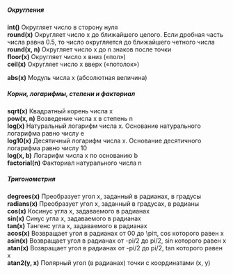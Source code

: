  ##### **Округления**

  
**int()** Округляет число в сторону нуля  
**round(x)** Округляет число x до ближайшего целого. Если дробная часть числа равна 0.5, то число округляется до ближайшего четного числа  
**round(x, n)** Округляет число x до n знаков после точки  
**floor(x)** Округляет число x вниз («пол»)  
**ceil(x)** Округляет число x вверх («потолок»)  

**abs(x)** Модуль числа x (абсолютная величина)

  
  
##### **Корни, логарифмы, степени и факториал**

  
**sqrt(x)** Квадратный корень числа x  
**pow(x, n)** Возведение числа x в степень n  
**log(x)** Натуральный логарифм числа x. Основание натурального логарифма равно числу e  
**log10(x)** Десятичный логарифм числа x. Основание десятичного логарифма равно числу 10  
**log(x, b)** Логарифм числа x по основанию b  
**factorial(n)** Факториал натурального числа n  

  
  
##### **Тригонометрия**

  
**degrees(x)** Преобразует угол x, заданный в радианах, в градусы  
**radians(x)** Преобразует угол x, заданный в градусах, в радианы  
**cos(x)** Косинус угла x, задаваемого в радианах  
**sin(x)** Синус угла x, задаваемого в радианах  
**tan(x)** Тангенс угла x, задаваемого в радианах  
**acos(x)** Возвращает угол в радианах от 00 до \piπ, cos которого равен x  
**asin(x)** Возвращает угол в радианах от -pi/2 до pi/2, sin которого равен x  
**atan(x)** Возвращает угол в радианах от -pi/2 до pi/2, tan которого равен x  
**atan2(y, x)** Полярный угол (в радианах) точки с координатами (x, y)